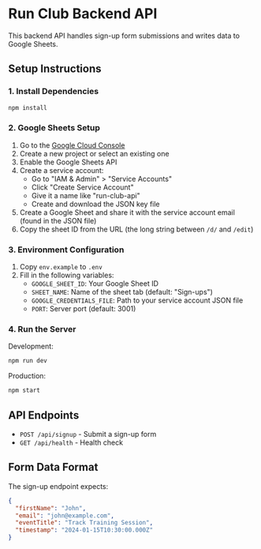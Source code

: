# Run Club Backend API

This backend API handles sign-up form submissions and writes data to Google Sheets.

## Setup Instructions

### 1. Install Dependencies
```bash
npm install
```

### 2. Google Sheets Setup

1. Go to the [Google Cloud Console](https://console.cloud.google.com/)
2. Create a new project or select an existing one
3. Enable the Google Sheets API
4. Create a service account:
   - Go to "IAM & Admin" > "Service Accounts"
   - Click "Create Service Account"
   - Give it a name like "run-club-api"
   - Create and download the JSON key file
5. Create a Google Sheet and share it with the service account email (found in the JSON file)
6. Copy the sheet ID from the URL (the long string between `/d/` and `/edit`)

### 3. Environment Configuration

1. Copy `env.example` to `.env`
2. Fill in the following variables:
   - `GOOGLE_SHEET_ID`: Your Google Sheet ID
   - `SHEET_NAME`: Name of the sheet tab (default: "Sign-ups")
   - `GOOGLE_CREDENTIALS_FILE`: Path to your service account JSON file
   - `PORT`: Server port (default: 3001)

### 4. Run the Server

Development:
```bash
npm run dev
```

Production:
```bash
npm start
```

## API Endpoints

- `POST /api/signup` - Submit a sign-up form
- `GET /api/health` - Health check

## Form Data Format

The sign-up endpoint expects:
```json
{
  "firstName": "John",
  "email": "john@example.com",
  "eventTitle": "Track Training Session",
  "timestamp": "2024-01-15T10:30:00.000Z"
}
```
